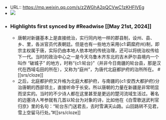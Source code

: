 - URL:: https://mp.weixin.qq.com/s/z2WGhA2pQCVwC1zKHFIVEg
- ![](https://readwise-assets.s3.amazonaws.com/static/images/article0.00998d930354.png)
- ### Highlights first synced by #Readwise [[May 21st, 2024]]
    - 唐朝对新疆基本上是直接统治，实行同内地一样的郡县制，设州、县、乡、里，各派官员代表朝廷。但是也有一些地方采用{c1:羁縻府州}制，即宗主权属于唐，实际仍由本地人依本地的传统治理，还可以将统治权传给下一代。当时的政治中心之一是今天乌鲁木齐东北的吉木萨尔县境内一个叫作 “破城子” 的地方，时称“{c1:轮台}”（并非今日南疆的轮台县，那是汉代在西域屯田的所在），又称为“庭州”，为唐代北庭都护府的治所所在。 #[[srs/cloze]]
    - 之后，北庭都护府又升格为北庭大都护府，与南疆的{c1:安西大都护府}分治唐朝的西部领土，直接听命于长安。所以唐朝的力量在新疆是非常明显而坚实的。当时的不少诗人都在这里甚至是更远的楚河流域生活过。著名的边塞诗人岑参就有几首以轮台为对象的诗，比如他在《白雪歌送武判官归京》里的名句：“轮台东门送君去，去时雪满天山路。山回路转不见君，雪上空留马行处。”#[[srs/cloze]]

